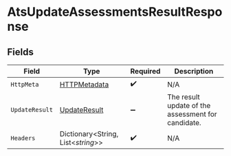 # AtsUpdateAssessmentsResultResponse


## Fields

| Field                                                   | Type                                                    | Required                                                | Description                                             |
| ------------------------------------------------------- | ------------------------------------------------------- | ------------------------------------------------------- | ------------------------------------------------------- |
| `HttpMeta`                                              | [HTTPMetadata](../../Models/Components/HTTPMetadata.md) | :heavy_check_mark:                                      | N/A                                                     |
| `UpdateResult`                                          | [UpdateResult](../../Models/Components/UpdateResult.md) | :heavy_minus_sign:                                      | The result update of the assessment for candidate.      |
| `Headers`                                               | Dictionary<String, List<*string*>>                      | :heavy_check_mark:                                      | N/A                                                     |